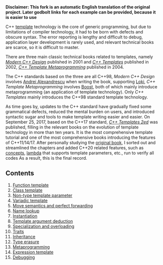 **Disclaimer: This fork is an automatic English translation of the original project. Later godbolt links for each example can be provided, because it is easier to use**

C++ [template](https://en.cppreference.com/w/cpp/language/templates) technology is the core of generic programming, but due to limitations of compiler technology, it had to be born with defects and obscure syntax. The error reporting is lengthy and difficult to debug, application layer development is rarely used, and relevant technical books are scarce, so it is difficult to master.

There are three main classic technical books related to templates, namely [*Modern C++ Design*](https://book.douban.com/subject/1755195/) published in 2001 and [*C++ Templates*](https://book.douban.com/subject/1455780/) published in 2002, [*C++ Template Metaprogramming*](https://book.douban.com/subject/1920800/) published in 2004.

The C++ standards based on the three are all C++98, *Modern C++ Design* involves [Andrei Alexandrescu](https://en.wikipedia.org/wiki/Andrei_Alexandrescu) when writing the book, supporting [Loki](http://loki-lib.sourceforge.net/), *C++ Template Metaprogramming* involves [Boost](https://www.boost.org/), both of which mainly introduce metaprogramming (an application of template technology). Only *C++ Templates* mainly introduces the C++98 standard template technology.

As time goes by, updates to the C++ standard have gradually fixed some grammatical defects, reduced the mental burden on users, and introduced syntactic sugar and tools to make template writing easier and easier. On September 25, 2017, based on the C++17 standard, [*C++ Templates 2ed*](https://book.douban.com/subject/11939436/) was published, filling in the relevant books on the evolution of template technology in more than ten years. It is the most comprehensive template tutorial and one of the most comprehensive books introducing the features of C++11/14/17. After personally studying the [original book](https://www.safaribooksonline.com/library/view/c-templates-the/9780134778808/), I sorted out and streamlined the chapters and added C++20 related features, such as [concepts](https://en.cppreference.com/w/cpp/concepts), [lambda](https://en.cppreference.com/w/cpp/language/lambda) that supports template parameters, etc., run to verify all codes As a result, this is the final record.

## Contents

1. [Function template](https://github.com/downdemo/Cpp-Templates-2ed/blob/master/docs/01_function_template.md)
2. [Class template](https://github.com/downdemo/Cpp-Templates-2ed/blob/master/docs/02_class_template.md)
3. [Non-type template parameter](https://github.com/downdemo/Cpp-Templates-2ed/blob/master/docs/03_non_type_template_parameter.md)
4. [Variadic template](https://github.com/downdemo/Cpp-Templates-2ed/blob/master/docs/04_variadic_template.md)
5. [Move semantics and perfect forwarding](https://github.com/downdemo/Cpp-Templates-2ed/blob/master/docs/05_move_semantics_and_perfect_forwarding.md)
6. [Name lookup](https://github.com/downdemo/Cpp-Templates-2ed/blob/master/docs/06_name_lookup.md)
7. [Instantiation](https://github.com/downdemo/Cpp-Templates-2ed/blob/master/docs/07_instantiation.md)
8. [Template argument deduction](https://github.com/downdemo/Cpp-Templates-2ed/blob/master/docs/08_template_argument_deduction.md)
9. [Specialization and overloading](https://github.com/downdemo/Cpp-Templates-2ed/blob/master/docs/09_specialization_and_overloading.md)
10. [Traits](https://github.com/downdemo/Cpp-Templates-2ed/blob/master/docs/10_traits.md)
11. [Inheritance](https://github.com/downdemo/Cpp-Templates-2ed/blob/master/docs/11_inheritance.md)
12. [Type erasure](https://github.com/downdemo/Cpp-Templates-2ed/blob/master/docs/12_type_erasure.md)
13. [Metaprogramming](https://github.com/downdemo/Cpp-Templates-2ed/blob/master/docs/13_metaprogramming.md)
14. [Expression template](https://github.com/downdemo/Cpp-Templates-2ed/blob/master/docs/14_expression_template.md)
15. [Debugging](https://github.com/downdemo/Cpp-Templates-2ed/blob/master/docs/15_debugging.md)
